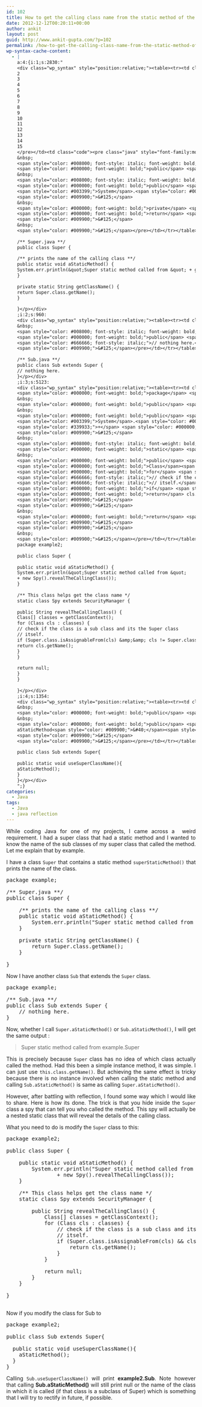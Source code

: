 ```yaml
---
id: 102
title: How to get the calling class name from the static method of the superclass in Java?
date: 2012-12-12T00:20:11+00:00
author: ankit
layout: post
guid: http://www.ankit-gupta.com/?p=102
permalink: /how-to-get-the-calling-class-name-from-the-static-method-of-the-superclass-in-java/
wp-syntax-cache-content:
  - |
    a:4:{i:1;s:2830:"
    <div class="wp_syntax" style="position:relative;"><table><tr><td class="line_numbers"><pre>1
    2
    3
    4
    5
    6
    7
    8
    9
    10
    11
    12
    13
    14
    15
    </pre></td><td class="code"><pre class="java" style="font-family:monospace;"><span style="color: #000000; font-weight: bold;">package</span> <span style="color: #006699;">example</span><span style="color: #339933;">;</span>
    &nbsp;
    <span style="color: #008000; font-style: italic; font-weight: bold;">/** Super.java **/</span>
    <span style="color: #000000; font-weight: bold;">public</span> <span style="color: #000000; font-weight: bold;">class</span> <span style="color: #000000; font-weight: bold;">Super</span> <span style="color: #009900;">&#123;</span>
    &nbsp;
    <span style="color: #008000; font-style: italic; font-weight: bold;">/** prints the name of the calling class **/</span>
    <span style="color: #000000; font-weight: bold;">public</span> <span style="color: #000000; font-weight: bold;">static</span> <span style="color: #000066; font-weight: bold;">void</span> aStaticMethod<span style="color: #009900;">&#40;</span><span style="color: #009900;">&#41;</span> <span style="color: #009900;">&#123;</span>
    <span style="color: #003399;">System</span>.<span style="color: #006633;">err</span>.<span style="color: #006633;">println</span><span style="color: #009900;">&#40;</span><span style="color: #0000ff;">&quot;Super static method called from &quot;</span> <span style="color: #339933;">+</span> getClassName<span style="color: #009900;">&#40;</span><span style="color: #009900;">&#41;</span><span style="color: #009900;">&#41;</span><span style="color: #339933;">;</span>
    <span style="color: #009900;">&#125;</span>
    &nbsp;
    <span style="color: #000000; font-weight: bold;">private</span> <span style="color: #000000; font-weight: bold;">static</span> <span style="color: #003399;">String</span> getClassName<span style="color: #009900;">&#40;</span><span style="color: #009900;">&#41;</span> <span style="color: #009900;">&#123;</span>
    <span style="color: #000000; font-weight: bold;">return</span> <span style="color: #000000; font-weight: bold;">Super</span>.<span style="color: #000000; font-weight: bold;">class</span>.<span style="color: #006633;">getName</span><span style="color: #009900;">&#40;</span><span style="color: #009900;">&#41;</span><span style="color: #339933;">;</span>
    <span style="color: #009900;">&#125;</span>
    &nbsp;
    <span style="color: #009900;">&#125;</span></pre></td></tr></table><p class="theCode" style="display:none;">package example;
    
    /** Super.java **/
    public class Super {
    
    /** prints the name of the calling class **/
    public static void aStaticMethod() {
    System.err.println(&quot;Super static method called from &quot; + getClassName());
    }
    
    private static String getClassName() {
    return Super.class.getName();
    }
    
    }</p></div>
    ;i:2;s:960:
    <div class="wp_syntax" style="position:relative;"><table><tr><td class="code"><pre class="java" style="font-family:monospace;"><span style="color: #000000; font-weight: bold;">package</span> <span style="color: #006699;">example</span><span style="color: #339933;">;</span>
    &nbsp;
    <span style="color: #008000; font-style: italic; font-weight: bold;">/** Sub.java **/</span>
    <span style="color: #000000; font-weight: bold;">public</span> <span style="color: #000000; font-weight: bold;">class</span> Sub <span style="color: #000000; font-weight: bold;">extends</span> <span style="color: #000000; font-weight: bold;">Super</span> <span style="color: #009900;">&#123;</span>
    <span style="color: #666666; font-style: italic;">// nothing here.</span>
    <span style="color: #009900;">&#125;</span></pre></td></tr></table><p class="theCode" style="display:none;">package example;
    
    /** Sub.java **/
    public class Sub extends Super {
    // nothing here.
    }</p></div>
    ;i:3;s:5123:
    <div class="wp_syntax" style="position:relative;"><table><tr><td class="code"><pre class="java" style="font-family:monospace;">&nbsp;
    <span style="color: #000000; font-weight: bold;">package</span> <span style="color: #006699;">example2</span><span style="color: #339933;">;</span>
    &nbsp;
    <span style="color: #000000; font-weight: bold;">public</span> <span style="color: #000000; font-weight: bold;">class</span> <span style="color: #000000; font-weight: bold;">Super</span> <span style="color: #009900;">&#123;</span>
    &nbsp;
    <span style="color: #000000; font-weight: bold;">public</span> <span style="color: #000000; font-weight: bold;">static</span> <span style="color: #000066; font-weight: bold;">void</span> aStaticMethod<span style="color: #009900;">&#40;</span><span style="color: #009900;">&#41;</span> <span style="color: #009900;">&#123;</span>
    <span style="color: #003399;">System</span>.<span style="color: #006633;">err</span>.<span style="color: #006633;">println</span><span style="color: #009900;">&#40;</span><span style="color: #0000ff;">&quot;Super static method called from &quot;</span>
    <span style="color: #339933;">+</span> <span style="color: #000000; font-weight: bold;">new</span> Spy<span style="color: #009900;">&#40;</span><span style="color: #009900;">&#41;</span>.<span style="color: #006633;">revealTheCallingClass</span><span style="color: #009900;">&#40;</span><span style="color: #009900;">&#41;</span><span style="color: #009900;">&#41;</span><span style="color: #339933;">;</span>
    <span style="color: #009900;">&#125;</span>
    &nbsp;
    <span style="color: #008000; font-style: italic; font-weight: bold;">/** This class helps get the class name */</span>
    <span style="color: #000000; font-weight: bold;">static</span> <span style="color: #000000; font-weight: bold;">class</span> Spy <span style="color: #000000; font-weight: bold;">extends</span> <span style="color: #003399;">SecurityManager</span> <span style="color: #009900;">&#123;</span>
    &nbsp;
    <span style="color: #000000; font-weight: bold;">public</span> <span style="color: #003399;">String</span> revealTheCallingClass<span style="color: #009900;">&#40;</span><span style="color: #009900;">&#41;</span> <span style="color: #009900;">&#123;</span>
    <span style="color: #000000; font-weight: bold;">Class</span><span style="color: #009900;">&#91;</span><span style="color: #009900;">&#93;</span> classes <span style="color: #339933;">=</span> getClassContext<span style="color: #009900;">&#40;</span><span style="color: #009900;">&#41;</span><span style="color: #339933;">;</span>
    <span style="color: #000000; font-weight: bold;">for</span> <span style="color: #009900;">&#40;</span><span style="color: #000000; font-weight: bold;">Class</span> cls <span style="color: #339933;">:</span> classes<span style="color: #009900;">&#41;</span> <span style="color: #009900;">&#123;</span>
    <span style="color: #666666; font-style: italic;">// check if the class is a sub class and its the Super class</span>
    <span style="color: #666666; font-style: italic;">// itself.</span>
    <span style="color: #000000; font-weight: bold;">if</span> <span style="color: #009900;">&#40;</span><span style="color: #000000; font-weight: bold;">Super</span>.<span style="color: #000000; font-weight: bold;">class</span>.<span style="color: #006633;">isAssignableFrom</span><span style="color: #009900;">&#40;</span>cls<span style="color: #009900;">&#41;</span> <span style="color: #339933;">&amp;&amp;</span> cls <span style="color: #339933;">!=</span> <span style="color: #000000; font-weight: bold;">Super</span>.<span style="color: #000000; font-weight: bold;">class</span><span style="color: #009900;">&#41;</span> <span style="color: #009900;">&#123;</span>
    <span style="color: #000000; font-weight: bold;">return</span> cls.<span style="color: #006633;">getName</span><span style="color: #009900;">&#40;</span><span style="color: #009900;">&#41;</span><span style="color: #339933;">;</span>
    <span style="color: #009900;">&#125;</span>
    <span style="color: #009900;">&#125;</span>
    &nbsp;
    <span style="color: #000000; font-weight: bold;">return</span> <span style="color: #000066; font-weight: bold;">null</span><span style="color: #339933;">;</span>
    <span style="color: #009900;">&#125;</span>
    <span style="color: #009900;">&#125;</span>
    &nbsp;
    <span style="color: #009900;">&#125;</span></pre></td></tr></table><p class="theCode" style="display:none;">
    package example2;
    
    public class Super {
    
    public static void aStaticMethod() {
    System.err.println(&quot;Super static method called from &quot;
    + new Spy().revealTheCallingClass());
    }
    
    /** This class helps get the class name */
    static class Spy extends SecurityManager {
    
    public String revealTheCallingClass() {
    Class[] classes = getClassContext();
    for (Class cls : classes) {
    // check if the class is a sub class and its the Super class
    // itself.
    if (Super.class.isAssignableFrom(cls) &amp;&amp; cls != Super.class) {
    return cls.getName();
    }
    }
    
    return null;
    }
    }
    
    }</p></div>
    ;i:4;s:1354:
    <div class="wp_syntax" style="position:relative;"><table><tr><td class="code"><pre class="java" style="font-family:monospace;"><span style="color: #000000; font-weight: bold;">package</span> <span style="color: #006699;">example2</span><span style="color: #339933;">;</span>
    &nbsp;
    <span style="color: #000000; font-weight: bold;">public</span> <span style="color: #000000; font-weight: bold;">class</span> Sub <span style="color: #000000; font-weight: bold;">extends</span> <span style="color: #000000; font-weight: bold;">Super</span><span style="color: #009900;">&#123;</span>
    &nbsp;
    <span style="color: #000000; font-weight: bold;">public</span> <span style="color: #000000; font-weight: bold;">static</span> <span style="color: #000066; font-weight: bold;">void</span> useSuperClassName<span style="color: #009900;">&#40;</span><span style="color: #009900;">&#41;</span><span style="color: #009900;">&#123;</span>
    aStaticMethod<span style="color: #009900;">&#40;</span><span style="color: #009900;">&#41;</span><span style="color: #339933;">;</span>
    <span style="color: #009900;">&#125;</span>
    <span style="color: #009900;">&#125;</span></pre></td></tr></table><p class="theCode" style="display:none;">package example2;
    
    public class Sub extends Super{
    
    public static void useSuperClassName(){
    aStaticMethod();
    }
    }</p></div>
    ";}
categories:
  - Java
tags:
  - Java
  - java reflection
---
```

<p style="text-align: justify;">
  While coding Java for one of my projects, I came across a  weird requirement. I had a super class that had a static method and I wanted to know the name of the sub classes of my super class that called the method. Let me explain that by example.
</p>

<p style="text-align: justify;">
  I have a class <code>Super</code> that contains a static method <code>superStaticMethod()</code> that prints the name of the class.
</p>

<pre lang="java" line="1">package example;

/** Super.java **/
public class Super {

	/** prints the name of the calling class **/
	public static void aStaticMethod() {
		System.err.println("Super static method called from " + getClassName());
	}

	private static String getClassName() {
		return Super.class.getName();
	}

}
</pre>

Now I have another class `Sub` that extends the `Super` class.

<pre lang="java">package example;

/** Sub.java **/
public class Sub extends Super {
	// nothing here.
}
</pre>

<p style="text-align: justify;">
  Now, whether I call <code>Super.aStaticMethod()</code> or <code>Sub.aStaticMethod()</code>, I will get the same output :
</p>

> Super static method called from example.Super

<p style="text-align: justify;">
  This is precisely because <code>Super</code> class has no idea of which class actually called the method. Had this been a simple instance method, it was simple. I can just use <code>this.class.getName()</code>. But achieving the same effect is tricky because there is no instance involved when calling the static method and calling <code>Sub.aStaticMethod()</code> is same as calling <code>Super.aStaticMethod()</code>.
</p>

<p style="text-align: justify;">
  However, after battling with reflection, I found some way which I would like to share. Here is how its done. The trick is that you hide inside the <code>Super</code> class a spy that can tell you who called the method. This spy will actually be a nested static class that will reveal the details of the calling class.
</p>

<p style="text-align: justify;">
  What you need to do is modify the <code>Super</code> class to this:
</p>

<pre lang="java">package example2;

public class Super {

	public static void aStaticMethod() {
		System.err.println("Super static method called from "
				+ new Spy().revealTheCallingClass());
	}

	/** This class helps get the class name */
	static class Spy extends SecurityManager {

		public String revealTheCallingClass() {
			Class[] classes = getClassContext();
			for (Class cls : classes) {
				// check if the class is a sub class and its the Super class
				// itself.
				if (Super.class.isAssignableFrom(cls) && cls != Super.class) {
					return cls.getName();
				}
			}

			return null;
		}
	}

}

</pre>

Now if you modify the class for Sub to

<pre lang="java">package example2;

public class Sub extends Super{

  public static void useSuperClassName(){
    aStaticMethod();
  }
}
</pre>

<p style="text-align: justify;">
  Calling <code>Sub.useSuperClassName()</code> will print <strong>example2.Sub</strong>. Note however that calling <strong>Sub.aStaticMethod()</strong> will still print null or the name of the class in which it is called (if that class is a subclass of Super) which is something that I will try to rectify in future, if possible.
</p>